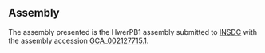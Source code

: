 

Assembly
--------

The assembly presented is the HwerPB1 assembly submitted to
[INSDC](http://www.insdc.org) with the assembly accession
[GCA\_002127715.1](http://www.ebi.ac.uk/ena/data/view/GCA_002127715.1).
